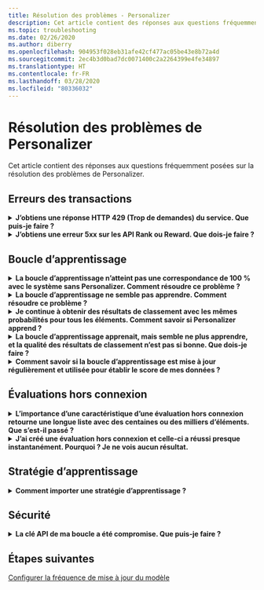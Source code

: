 ```yaml
---
title: Résolution des problèmes - Personalizer
description: Cet article contient des réponses aux questions fréquemment posées sur la résolution des problèmes de Personalizer.
ms.topic: troubleshooting
ms.date: 02/26/2020
ms.author: diberry
ms.openlocfilehash: 904953f028eb31afe42cf477ac05be43e8b72a4d
ms.sourcegitcommit: 2ec4b3d0bad7dc0071400c2a2264399e4fe34897
ms.translationtype: HT
ms.contentlocale: fr-FR
ms.lasthandoff: 03/28/2020
ms.locfileid: "80336032"
---
```

# <a name="personalizer-troubleshooting"></a>Résolution des problèmes de Personalizer

Cet article contient des réponses aux questions fréquemment posées sur la résolution des problèmes de Personalizer.

## <a name="transaction-errors"></a>Erreurs des transactions

<details>
<summary><b>J’obtiens une réponse HTTP 429 (Trop de demandes) du service. Que puis-je faire ?</b></summary>

**Réponse** : Si vous avez choisi un niveau tarifaire gratuit lorsque vous avez créé l’instance Personalizer, vous avez une limite de quota sur le nombre de demandes de classement autorisées. Consultez votre taux d’appels d’API pour l’API Rank (dans le volet Métriques du portail Azure pour votre ressource Personalizer) et ajustez le niveau tarifaire (dans le volet Niveau tarifaire) si votre volume d’appels est supposé augmenter au-delà du seuil du niveau tarifaire choisi.

</details>

<details>
<summary><b>J’obtiens une erreur 5xx sur les API Rank ou Reward. Que dois-je faire ?</b></summary>

**Réponse** : Ces problèmes doivent être transparents. S’ils persistent, contactez le support en sélectionnant **Nouvelle demande de support** dans la section **Support + dépannage** du portail Azure pour votre ressource Personalizer.

</details>

## <a name="learning-loop"></a>Boucle d’apprentissage

<details>
<summary>
<b>La boucle d’apprentissage n’atteint pas une correspondance de 100 % avec le système sans Personalizer. Comment résoudre ce problème ?</b></summary>

**Réponse** : Les raisons pour lesquelles vous n’atteignez pas votre objectif avec la boucle d’apprentissage sont les suivantes :
* Nombre insuffisant de fonctionnalités envoyées avec l’appel d’API de classement
* Bogues dans les fonctionnalités envoyées, par exemple l’envoi de données de fonctionnalités non agrégées telles que les horodatages à l’API de classement
* Bogues au niveau du traitement de boucle, comme le fait de ne pas envoyer de données de récompense à l’API de récompense pour les événements

Pour résoudre le problème, vous devez modifier le traitement en changeant les fonctionnalités envoyées à la boucle, ou vérifier que la récompense est une évaluation correcte de la qualité de la réponse du classement.

</details>

<details>
<summary>
<b>La boucle d’apprentissage ne semble pas apprendre. Comment résoudre ce problème ?</b></summary>

**Réponse** : La boucle d’apprentissage a besoin de quelques milliers d’appels Reward avant que les appels Rank n’établissent des priorités efficaces.

En cas de doute sur le comportement actuel de votre boucle d’apprentissage, exécutez une [évaluation hors ligne](concepts-offline-evaluation.md) et appliquez la stratégie d’apprentissage corrigée.

</details>

<details>
<summary><b>Je continue à obtenir des résultats de classement avec les mêmes probabilités pour tous les éléments. Comment savoir si Personalizer apprend ?</b></summary>

**Réponse** : Personalizer retourne les mêmes probabilités dans un résultat d’API Rank lorsqu’il vient de démarrer et qu’il a un modèle _vide_, ou lorsque vous réinitialisez la boucle de Personalizer et que votre modèle est toujours dans la période de **Fréquence de mise à jour du modèle**.

Lorsque la nouvelle période de mise à jour commence, le modèle mis à jour est utilisé et vous voyez les probabilités changer.

</details>

<details>
<summary><b>La boucle d’apprentissage apprenait, mais semble ne plus apprendre, et la qualité des résultats de classement n’est pas si bonne. Que dois-je faire ?</b></summary>

**Réponse** :
* Veillez à effectuer et appliquer une évaluation dans le portail Azure pour cette ressource Personalizer (boucle d’apprentissage).
* Assurez-vous que toutes les récompenses sont envoyées via l’API Reward et qu’elles sont traitées.

</details>


<details>
<summary><b>Comment savoir si la boucle d’apprentissage est mise à jour régulièrement et utilisée pour établir le score de mes données ?</b></summary>

**Réponse** : Vous pouvez trouver l’heure de la dernière mise à jour du modèle dans la page **Paramètres de modèle et d’apprentissage** du portail Azure. Si vous voyez un ancien horodatage, c’est probablement parce que vous n’envoyez pas les appels Rank et Reward. Si le service n’a pas de données entrantes, il ne met pas à jour l’apprentissage. Si vous voyez que la boucle d’apprentissage n’est pas mise à jour assez souvent, vous pouvez modifier la **Fréquence de mise à jour du modèle** de la boucle.

</details>

## <a name="offline-evaluations"></a>Évaluations hors connexion

<details>
<summary><b>L’importance d’une caractéristique d’une évaluation hors connexion retourne une longue liste avec des centaines ou des milliers d’éléments. Que s’est-il passé ?</b></summary>

**Réponse** : C’est généralement dû aux horodateurs, aux ID d’utilisateur ou à d’autres caractéristiques très spécifiques qui y ont été envoyées.

</details>

<details>
<summary><b>J’ai créé une évaluation hors connexion et celle-ci a réussi presque instantanément. Pourquoi ? Je ne vois aucun résultat.</b></summary>

**Réponse** : L’évaluation hors connexion utilise les données de modèles entraînés des événements de cette période. Si vous n’avez pas envoyé de données pendant la période entre l’heure de début et l’heure de fin de l’évaluation, celle-ci ne produit aucun résultat. Procédez à une nouvelle évaluation hors connexion en sélectionnant une plage horaire avec les événements dont vous savez qu’ils ont été envoyés à Personalizer.

</details>


## <a name="learning-policy"></a>Stratégie d’apprentissage

<details>
<summary><b>Comment importer une stratégie d’apprentissage ?</b></summary>

**Réponse** : Découvrez les [concepts de la stratégie d’apprentissage](concept-active-learning.md#understand-learning-policy-settings) et [comment appliquer](how-to-manage-model.md) une nouvelle stratégie d’apprentissage. Si vous ne voulez pas sélectionner une stratégie d’apprentissage, vous pouvez utiliser l’[évaluation hors connexion](how-to-offline-evaluation.md) pour suggérer une stratégie d’apprentissage en fonction de vos événements actuels.

</details>

## <a name="security"></a>Sécurité

<details>
<summary><b>La clé API de ma boucle a été compromise. Que puis-je faire ?</b></summary>

**Réponse** : Vous pouvez régénérer une clé après avoir demandé à vos clients de changer et d’utiliser l’autre clé. Le fait de disposer de deux clés vous permet de propager la clé de manière différée sans avoir besoin de temps d’arrêt. Nous vous recommandons de le faire au cours d’un cycle normal comme mesure de sécurité.

</details>

## <a name="next-steps"></a>Étapes suivantes

[Configurer la fréquence de mise à jour du modèle](how-to-settings.md#model-update-frequency)